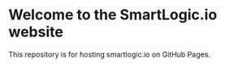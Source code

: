 # Welcome to the SmartLogic.io website

This repository is for hosting smartlogic.io on GitHub Pages.

